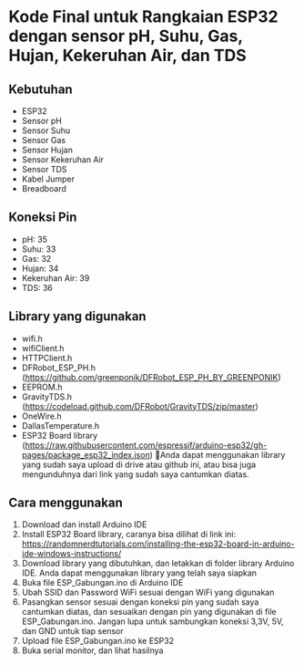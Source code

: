 # Kode Final untuk Rangkaian ESP32 dengan sensor pH, Suhu, Gas, Hujan, Kekeruhan Air, dan TDS

## Kebutuhan

* ESP32
* Sensor pH
* Sensor Suhu
* Sensor Gas
* Sensor Hujan
* Sensor Kekeruhan Air
* Sensor TDS
* Kabel Jumper
* Breadboard

## Koneksi Pin

* pH: 35
* Suhu: 33
* Gas: 32
* Hujan: 34
* Kekeruhan Air: 39
* TDS: 36

## Library yang digunakan

* wifi.h
* wifiClient.h
* HTTPClient.h
* DFRobot_ESP_PH.h (<https://github.com/greenponik/DFRobot_ESP_PH_BY_GREENPONIK>)
* EEPROM.h
* GravityTDS.h (<https://codeload.github.com/DFRobot/GravityTDS/zip/master>)
* OneWire.h
* DallasTemperature.h
* ESP32 Board library (<https://raw.githubusercontent.com/espressif/arduino-esp32/gh-pages/package_esp32_index.json>)
🔰Anda dapat menggunakan library yang sudah saya upload di drive atau github ini, atau bisa juga mengunduhnya dari link yang sudah saya cantumkan diatas.

## Cara menggunakan

1. Download dan install Arduino IDE
2. Install ESP32 Board library, caranya bisa dilihat di link ini: <https://randomnerdtutorials.com/installing-the-esp32-board-in-arduino-ide-windows-instructions/>
3. Download library yang dibutuhkan, dan letakkan di folder library Arduino IDE. Anda dapat menggunakan library yang telah saya siapkan
4. Buka file ESP_Gabungan.ino di Arduino IDE
5. Ubah SSID dan Password WiFi sesuai dengan WiFi yang digunakan
6. Pasangkan sensor sesuai dengan koneksi pin yang sudah saya cantumkan diatas, dan sesuaikan dengan pin yang digunakan di file ESP_Gabungan.ino. Jangan lupa untuk sambungkan koneksi 3,3V, 5V, dan GND untuk tiap sensor
7. Upload file ESP_Gabungan.ino ke ESP32
8. Buka serial monitor, dan lihat hasilnya
